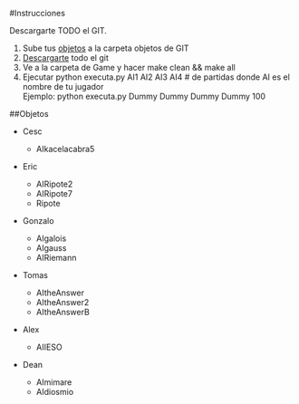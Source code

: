 #Instrucciones 

Descargarte TODO el GIT.  
 
 1. Sube tus [objetos](https://github.com/deanamic/SECTA/tree/master/Objects) a la carpeta objetos de GIT
 2. [Descargarte](https://github.com/deanamic/SECTA/archive/master.zip) todo el git
 3. Ve a la carpeta de Game y hacer make clean && make all
 4. Ejecutar python executa.py AI1 AI2 AI3 AI4 \# de partidas donde AI es el nombre de tu jugador  
  Ejemplo: python executa.py Dummy Dummy Dummy Dummy 100
 
##Objetos  
 - Cesc
    - AIkacelacabra5
    
 - Eric
    - AIRipote2
    - AIRipote7
    - Ripote
    
 - Gonzalo
    - AIgalois
    - AIgauss
    - AIRiemann
    
 - Tomas
    - AItheAnswer
    - AItheAnswer2
    - AItheAnswerB
 - Alex
    - AIIESO
    
 - Dean
    - AImimare
    - AIdiosmio
